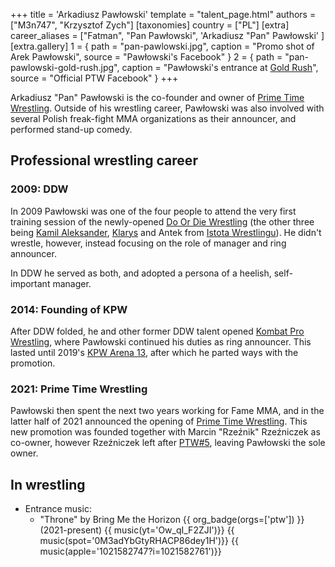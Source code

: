 +++
title = 'Arkadiusz Pawłowski'
template = "talent_page.html"
authors = ["M3n747", "Krzysztof Zych"]
[taxonomies]
country = ["PL"]
[extra]
career_aliases = ["Fatman", "Pan Pawłowski", 'Arkadiusz "Pan" Pawłowski' ]
[extra.gallery]
1 = { path = "pan-pawlowski.jpg", caption = "Promo shot of Arek Pawłowski", source = "Pawłowski's Facebook" }
2 = { path = "pan-pawlowski-gold-rush.jpg", caption = "Pawłowski's entrance at [Gold Rush](@/e/ptw/2024-02-03-ptw-5-gold-rush.md)", source = "Official PTW Facebook" }
+++

Arkadiusz "Pan" Pawłowski is the co-founder and owner of [Prime Time Wrestling](@/o/ptw.md). Outside of his wrestling career, Pawłowski was also involved with several Polish freak-fight MMA organizations as their announcer, and performed stand-up comedy.

## Professional wrestling career

### 2009: DDW

In 2009 Pawłowski was one of the four people to attend the very first training session of the newly-opened [Do Or Die Wrestling](@/o/ddw.md) (the other three being [Kamil Aleksander](@/w/kamil-aleksander.md), [Klarys](@/w/klarys.md) and Antek from [Istota Wrestlingu][yt-iw]).
He didn't wrestle, however, instead focusing on the role of manager and ring announcer.

In DDW he served as both, and adopted a persona of a heelish, self-important manager.

### 2014: Founding of KPW

After DDW folded, he and other former DDW talent opened [Kombat Pro Wrestling](@/o/kpw.md), where Pawłowski continued his duties as ring announcer.
This lasted until 2019's [KPW Arena 13](@/e/kpw/2019-04-05-kpw-arena-13-capo-di-tutti-capi.md), after which he parted ways with the promotion.

### 2021: Prime Time Wrestling

Pawłowski then spent the next two years working for Fame MMA, and in the latter half of 2021 announced the opening of [Prime Time Wrestling](@/o/ptw.md).
This new promotion was founded together with Marcin "Rzeźnik" Rzeźniczek as co-owner, however Rzeźniczek left after [PTW#5](@/e/ptw/2024-02-03-ptw-5-gold-rush.md), leaving Pawłowski the sole owner.

## In wrestling

* Entrance music:
  - "Throne" by Bring Me the Horizon
 {{ org_badge(orgs=['ptw']) }} (2021-present)
 {{ music(yt='Ow_qI_F2ZJI')}}
 {{ music(spot='0M3adYbGtyRHACP86dey1H')}}
 {{ music(apple='1021582747?i=1021582761')}}

[yt-iw]:https://www.youtube.com/@IstotaWrestlingu
